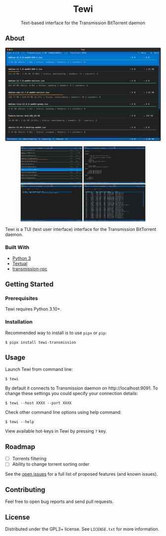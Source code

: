 <div align="center">
  <h1 align="center">Tewi</h3>

  <p align="center">
    Text-based interface for the Transmission BitTorrent daemon
  </p>
</div>

## About

![Tewi Screen Shot](docs/images/tewi-screenshot-1.png)

<p align="center">
  <img src="/docs/images/tewi-screenshot-2.png" width="200"/>
  <img src="/docs/images/tewi-screenshot-3.png" width="200"/>
  <img src="/docs/images/tewi-screenshot-4.png" width="200"/>
  <img src="/docs/images/tewi-screenshot-5.png" width="200"/>
</p>

Tewi is a TUI (text user interface) interface for the Transmission BitTorrent daemon.

### Built With

* [Python 3](https://www.python.org/)
* [Textual](https://textual.textualize.io/)
* [transmission-rpc](https://github.com/Trim21/transmission-rpc)

## Getting Started

### Prerequisites

Tewi requires Python 3.10+.

### Installation

Recommended way to install is to use `pipx` or `pip`:

```
$ pipx install tewi-transmission
```

## Usage

Launch Tewi from command line:

```
$ tewi
```

By default it connects to Transmission daemon on http://localhost:9091. To change these settings
you could specify your connection details:

```
$ tewi --host XXXX --port XXXX
```

Check other command line options using help command:

```
$ tewi --help
```

View available hot-keys in Tewi by pressing `?` key.

## Roadmap

- [ ] Torrents filtering
- [ ] Ability to change torrent sorting order

See the [open issues](https://github.com/anlar/tewi/issues) for a full list of proposed features (and known issues).

## Contributing

Feel free to open bug reports and send pull requests.

## License

Distributed under the GPL3+ license. See `LICENSE.txt` for more information.


